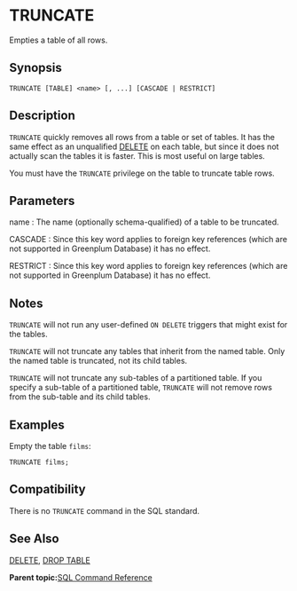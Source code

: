 # TRUNCATE 

Empties a table of all rows.

## Synopsis 

``` {#sql_command_synopsis}
TRUNCATE [TABLE] <name> [, ...] [CASCADE | RESTRICT]
```

## Description 

`TRUNCATE` quickly removes all rows from a table or set of tables. It has the same effect as an unqualified [DELETE](DELETE.html) on each table, but since it does not actually scan the tables it is faster. This is most useful on large tables.

You must have the `TRUNCATE` privilege on the table to truncate table rows.

## Parameters 

name
:   The name \(optionally schema-qualified\) of a table to be truncated.

CASCADE
:   Since this key word applies to foreign key references \(which are not supported in Greenplum Database\) it has no effect.

RESTRICT
:   Since this key word applies to foreign key references \(which are not supported in Greenplum Database\) it has no effect.

## Notes 

`TRUNCATE` will not run any user-defined `ON DELETE` triggers that might exist for the tables.

`TRUNCATE` will not truncate any tables that inherit from the named table. Only the named table is truncated, not its child tables.

`TRUNCATE` will not truncate any sub-tables of a partitioned table. If you specify a sub-table of a partitioned table, `TRUNCATE` will not remove rows from the sub-table and its child tables.

## Examples 

Empty the table `films`:

```
TRUNCATE films;
```

## Compatibility 

There is no `TRUNCATE` command in the SQL standard.

## See Also 

[DELETE](DELETE.html), [DROP TABLE](DROP_TABLE.html)

**Parent topic:**[SQL Command Reference](../sql_commands/sql_ref.html)

